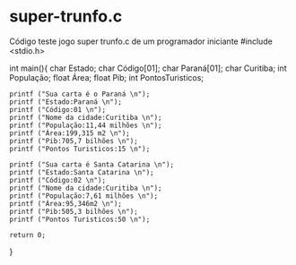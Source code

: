 # super-trunfo.c
Código teste jogo super trunfo.c de um programador iniciante
#include <stdio.h>

int main(){
    char Estado;
    char Código[01];
    char Paraná[01];
    char Curitiba;
    int População;
    float Área;
    float Pib;
    int PontosTuristicos;

    printf ("Sua carta é o Paraná \n");
    printf ("Estado:Paraná \n");
    printf ("Código:01 \n");
    printf ("Nome da cidade:Curitiba \n");
    printf ("População:11,44 milhões \n");
    printf ("Área:199,315 m2 \n");
    printf ("Pib:705,7 bilhões \n");
    printf ("Pontos Turisticos:15 \n");

    printf ("Sua carta é Santa Catarina \n");
    printf ("Estado:Santa Catarina \n");
    printf ("Código:02 \n");
    printf ("Nome da cidade:Curitiba \n");
    printf ("População:7,61 milhões \n");
    printf ("Área:95,346m2 \n");
    printf ("Pib:505,3 bilhões \n");
    printf ("Pontos Turisticos:50 \n");

    return 0;
}
